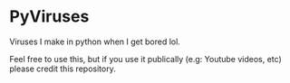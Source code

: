 # PyViruses
Viruses I make in python when I get bored lol.

Feel free to use this, but if you use it publically (e.g: Youtube videos, etc) please credit this repository.
